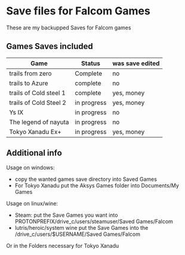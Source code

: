 # Save files for Falcom Games

These are my backupped Saves for Falcom games 

## Games Saves included

|Game|Status| was save edited|
|----|------|----------------|
|trails from zero| Complete | no |
|trails to Azure | complete | no |
|trails of Cold steel 1| complete | yes, money |
|trails of Cold Steel 2| in progress | yes, money|
|Ys IX | in progress | no |
|The legend of nayuta | in progress | no |
|Tokyo Xanadu Ex+ | in progress | yes, money |

## Additional info

Usage on windows: 
 - copy the wanted games save directory into Saved Games
 - For Tokyo Xanadu put the Aksys Games folder into Documents/My Games

Usage on linux/wine:
  - Steam: put the Save Games you want into PROTONPREFIX/drive_c/users/steamuser/Saved Games/Falcom
  - lutris/heroic/system wine put the Save Games into the <WINEPREFIX>/drive_c/users/$USERNAME/Saved Games/Falcom

Or in the Folders necessary for Tokyo Xanadu
